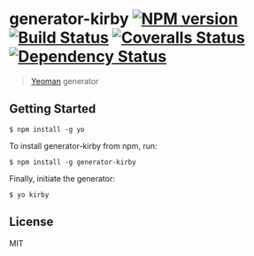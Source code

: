 # generator-kirby [![NPM version][npm-image]][npm-url] [![Build Status][travis-image]][travis-url] [![Coveralls Status][coveralls-image]][coveralls-url] [![Dependency Status][daviddm-url]][daviddm-image]

> [Yeoman](http://yeoman.io) generator

## Getting Started

```
$ npm install -g yo
```

To install generator-kirby from npm, run:

```
$ npm install -g generator-kirby
```

Finally, initiate the generator:

```
$ yo kirby
```

## License

MIT

[npm-image]: https://badge.fury.io/js/generator-kirby.png
[npm-url]: https://npmjs.org/package/generator-kirby

[travis-image]: https://secure.travis-ci.org/ilanbiala/generator-kirby.png?branch=master
[travis-url]: https://travis-ci.org/ilanbiala/generator-kirby

[coveralls-image]: https://coveralls.io/repos/ilanbiala/generator-kirby/badge.png
[coveralls-url]: https://coveralls.io/r/ilanbiala/generator-kirby

[daviddm-image]: https://david-dm.org/ilanbiala/generator-kirby
[daviddm-url]: https://david-dm.org/gulpjs/gulp.png?theme=shields.io

<!-- [badges]: [![NPM version][npm-image]][npm-url] [![Build Status][travis-image]][travis-url] [![Coveralls Status][coveralls-image]][coveralls-url] [![Dependency Status][daviddm-url]][daviddm-image] -->